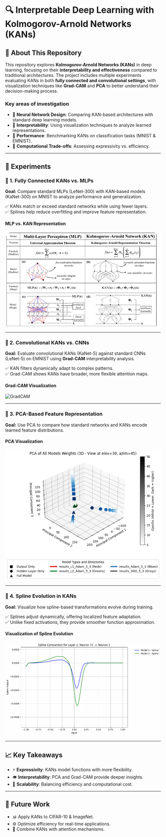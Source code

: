 # 🔍 Interpretable Deep Learning with Kolmogorov-Arnold Networks (KANs)

## 🚀 About This Repository
This repository explores **Kolmogorov-Arnold Networks (KANs)** in deep learning, focusing on their **interpretability and effectiveness** compared to traditional architectures. The project includes multiple experiments evaluating KANs in both **fully connected and convolutional settings**, with visualization techniques like **Grad-CAM** and **PCA** to better understand their decision-making process.

### **Key areas of investigation**
- 🔹 **Neural Network Design**: Comparing KAN-based architectures with standard deep learning models.
- 🔹 **Interpretability**: Using visualization techniques to analyze learned representations.
- 🔹 **Performance**: Benchmarking KANs on classification tasks (MNIST & EMNIST).
- 🔹 **Computational Trade-offs**: Assessing expressivity vs. efficiency.

---

## 📌 Experiments

### 🔹 1. Fully Connected KANs vs. MLPs
**Goal:** Compare standard MLPs (LeNet-300) with KAN-based models (KaNet-300) on MNIST to analyze performance and generalization.

✅ KANs match or exceed standard networks while using fewer layers.  
✅ Splines help reduce overfitting and improve feature representation.  

#### **MLP vs. KAN Representation**
![MLP vs KAN](https://raw.githubusercontent.com/MaglioloLeonardo/InterpretableKAN/main/Images%20%26%20Videos/MLP_vs_KAN.png)

---

### 🔹 2. Convolutional KANs vs. CNNs
**Goal:** Evaluate convolutional KANs (KaNet-5) against standard CNNs (LeNet-5) on EMNIST using **Grad-CAM** interpretability analysis.

✅ KAN filters dynamically adapt to complex patterns.  
✅ Grad-CAM shows KANs have broader, more flexible attention maps.  

#### **Grad-CAM Visualization**
![GradCAM](https://raw.githubusercontent.com/MaglioloLeonardo/InterpretableKAN/main/Images%20%26%20Videos/DemoGradCAMFeatureMAPExample.gif)

---

### 🔹 3. PCA-Based Feature Representation
**Goal:** Use PCA to compare how standard networks and KANs encode learned feature distributions.

#### **PCA Visualization**
![PCA](https://raw.githubusercontent.com/MaglioloLeonardo/InterpretableKAN/main/Images%20%26%20Videos/PCADemo.png)

---

### 🔹 4. Spline Evolution in KANs
**Goal:** Visualize how spline-based transformations evolve during training.

✅ Splines adjust dynamically, offering localized feature adaptation.  
✅ Unlike fixed activations, they provide smoother function approximation.  

#### **Visualization of Spline Evolution**
![Spline Evolution](https://raw.githubusercontent.com/MaglioloLeonardo/InterpretableKAN/main/Images%20%26%20Videos/DemoSplineEvolution.gif)

---

## 📈 Key Takeaways
- ⚡ **Expressivity**: KANs model functions with more flexibility.
- 👁 **Interpretability**: PCA and Grad-CAM provide deeper insights.
- 🚀 **Scalability**: Balancing efficiency and computational cost.

---

## 📜 Future Work
- 📊 Apply KANs to CIFAR-10 & ImageNet.
- ⚙ Optimize efficiency for real-time applications.
- 🤖 Combine KANs with attention mechanisms.


